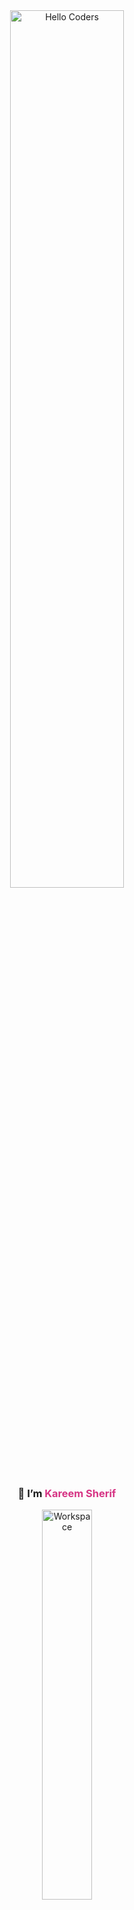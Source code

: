 <div align="center">

<img src="https://github.com/SP-XD/SP-XD/blob/main/images/hellocoders_rounded.gif?raw=true" alt="Hello Coders" width="60%" />  

<h3 align="center">👋 I’m <span style="color:#d63384;">Kareem Sherif</span></h3>

<img src="https://github.com/SP-XD/SP-XD/blob/main/images/dev-working_rounded.gif?raw=true" alt="Workspace" width="40%" />  

</div>

<h2 align="center">✨ Frontend Developer ✨</h2>
<h3 align="center">ReactJS | Salla Themes | UI/UX Lover</h3>

<div align="center">

![Profile Views](https://komarev.com/ghpvc/?username=kareemsherif&style=flat&color=d63384&label=PROFILE+VIEWS)
![Hits](https://hits.seeyoufarm.com/api/count/incr/badge.svg?url=https%3A%2F%2Fgithub.com%2Fkareemsherif&count_bg=%23d63384&title_bg=%23555555&icon=react.svg&icon_color=%23E7E7E7&title=HITS&edge_flat=false)

</div>

---

### 🧠 About Me

- 💻 Passionate **Frontend Developer** focused on crafting clean, responsive, and animated web experiences.  
- ⚛️ Skilled in **ReactJS**, **Tailwind CSS**, and **Salla Theme Development**.  
- 🎨 I love building **beautiful user interfaces** with attention to micro-interactions and smooth UX.  
- 🚀 Currently working on:  
  - Building **Falcon CRM** (Multi-language CRM System).  
  - Developing **K-sebio Theme** for Salla Platform.  
  - Deep diving into **React animations** and performance optimization.  
- 📚 Constant learner — currently exploring **Advanced React Patterns** and **Next.js**.

---

### 🧰 Tools & Technologies

![HTML5](https://img.shields.io/badge/HTML5-E34F26?style=flat&logo=html5&logoColor=white)
![CSS3](https://img.shields.io/badge/CSS3-1572B6?style=flat&logo=css3&logoColor=white)
![JavaScript](https://img.shields.io/badge/JavaScript-F7DF1E?style=flat&logo=javascript&logoColor=black)
![React](https://img.shields.io/badge/React-20232A?style=flat&logo=react&logoColor=61DAFB)
![Tailwind](https://img.shields.io/badge/Tailwind_CSS-38B2AC?style=flat&logo=tailwind-css&logoColor=white)
![Salla](https://img.shields.io/badge/Salla_Themes-d63384?style=flat&logo=sass&logoColor=white)
![Bootstrap](https://img.shields.io/badge/Bootstrap-7952B3?style=flat&logo=bootstrap&logoColor=white)
![Python](https://img.shields.io/badge/Python-3776AB?style=flat&logo=python&logoColor=white)
![Git](https://img.shields.io/badge/Git-E44C30?style=flat&logo=git&logoColor=white)
![VSCode](https://img.shields.io/badge/VS_Code-0078D4?style=flat&logo=visual-studio-code&logoColor=white)
![Figma](https://img.shields.io/badge/Figma-F24E1E?style=flat&logo=figma&logoColor=white)
![Linux](https://img.shields.io/badge/Linux-FCC624?style=flat&logo=linux&logoColor=black)

---

### 🚧 Projects

#### 🦅 Falcon CRM
> A full-featured CRM system supporting Arabic & English, with dynamic fields, global settings, and modern UI.  
🔗 *In progress – self-hosted on VPS*

#### 🛍️ K-sebio Theme (Salla)
> A premium Salla theme featuring animated sections, sliders, countdowns, and custom-built banners.  
🎨 Designed and coded from scratch using **Liquid**, **Tailwind**, and **JS components**.

#### 🧩 Distributed File Transfer System
> A technical project combining **TCP server**, **UDP broadcast**, and **HTTP dashboard** for real-time monitoring.

#### 🧠 Tkinter Filters App
> Python app using **Tkinter** and **OpenCV** to apply filters on images — built as a learning project.

---

### ⚙️ GitHub Stats

<div align="center">

<a href="https://github.com/kareemsherif">
  <img src="https://github-readme-stats.vercel.app/api?username=kareemsherif&show_icons=true&theme=radical&title_color=d63384&icon_color=d63384&hide_border=true" width="49%" />
  <img src="https://github-readme-stats.vercel.app/api/top-langs/?username=kareemsherif&layout=compact&theme=radical&title_color=d63384&hide_border=true" width="49%" />
</a>

</div>

---

### 📬 Connect With Me

<div align="center">

[![Telegram](https://img.shields.io/badge/Telegram-2CA5E0?style=flat&logo=telegram&logoColor=white)](https://t.me/kareemsherif)
[![LinkedIn](https://img.shields.io/badge/LinkedIn-0077B5?style=flat&logo=linkedin&logoColor=white)](https://www.linkedin.com/in/kareem-sherif)
[![GitHub](https://img.shields.io/badge/GitHub-181717?style=flat&logo=github&logoColor=white)](https://github.com/kareemsherif)
[![Email](https://img.shields.io/badge/Email-Me-d63384?style=flat&logo=gmail&logoColor=white)](mailto:kareemsherif.dev@gmail.com)

</div>

---

<div align="center">

💬 *“Code. Learn. Improve. Repeat.”*  
<img src="https://raw.githubusercontent.com/Tarikul-Islam-Anik/Animated-Fluent-Emojis/master/Emojis/Objects/Laptop.png" width="8%" />

</div>
